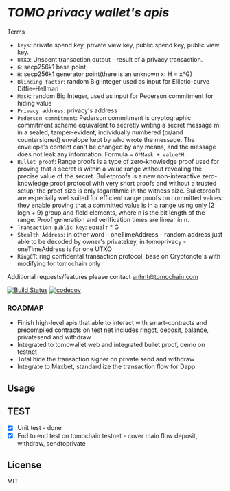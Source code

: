 ***TOMO privacy wallet's apis***
=======
Terms
- `keys`: private spend key, private view key, public spend key, public view key.
- `UTXO`: Unspent transaction output - result of a privacy transaction.
- `G`: secp256k1 base point
- `H`: secp256k1 generator point(there is an unknown x: H = x*G)
- `Blinding factor`: random Big Integer used as input for Elliptic-curve Diffie–Hellman
- `Mask`: random Big Integer, used as input for Pederson commitment for hiding value
- `Privacy address`: privacy's address
- `Pederson commitment`: Pederson commitment is cryptographic commitment scheme equivalent to secretly writing a secret message m in a sealed, tamper-evident, individually numbered (or/and countersigned) envelope kept by who wrote the message. The envelope's content can't be changed by any means, and the message does not leak any information. Formula = `G*Mask + value*H` .
- `Bullet proof`: Range proofs is a type of zero-knowledge proof used for proving that a secret is within a value range without revealing the precise value of the secret. Bulletproofs is a new non-interactive zero-knowledge proof protocol with very short proofs and without a trusted setup; the proof size is only logarithmic in the witness size. Bulletproofs are especially well suited for efficient range proofs on committed values: they enable proving that a committed value is in a range using only (2 logn + 9) group and field elements, where n is the bit length of the range. Proof generation and verification times are linear in n.
- `Transaction public key`: equal r * G
- `Stealth Address`: in other word - oneTimeAddress - random address just able to be decoded by owner's privatekey, in tomoprivacy - oneTimeAddress is for one UTXO
- `RingCT`: ring confidental transaction protocol, base on Cryptonote's with modifying for tomochain only

Additional requests/features please contact anhnt@tomochain.com

[![Build Status](https://travis-ci.org/tomochain/privacyjs.svg?branch=master)](https://travis-ci.org/tomochain/privacyjs)
[![codecov](https://codecov.io/gh/tomochain/privacyjs/branch/master/graph/badge.svg)](https://codecov.io/gh/tomochain/privacyjs)
### ROADMAP
- Finish high-level apis that able to interact with smart-contracts and precompiled contracts on test net includes ringct, deposit, balance, privatesend and withdraw
- Integrated to tomowallet web and integrated bullet proof, demo on testnet
- Total hide the transaction signer on private send and withdraw
- Integrate to Maxbet, standardlize the transaction flow for Dapp.

Usage
-----

TEST
---
- [x] Unit test - done
- [x] End to end test on tomochain testnet - cover main flow deposit, withdraw, sendtoprivate

License
-------

MIT

